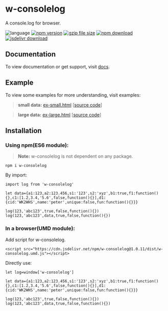 # w-consolelog
A console.log for browser.

![language](https://img.shields.io/badge/language-JavaScript-orange.svg) 
[![npm version](http://img.shields.io/npm/v/w-consolelog.svg?style=flat)](https://npmjs.org/package/w-consolelog) 
[![gzip file size](http://img.badgesize.io/yuda-lyu/w-consolelog/master/dist/w-consolelog.umd.js.svg?compression=gzip)](https://github.com/yuda-lyu/w-consolelog)
[![npm download](https://img.shields.io/npm/dt/w-consolelog.svg)](https://npmjs.org/package/w-consolelog) 
[![jsdelivr download](https://img.shields.io/jsdelivr/npm/hm/w-consolelog.svg)](https://www.jsdelivr.com/package/npm/w-consolelog)

## Documentation
To view documentation or get support, visit [docs](https://yuda-lyu.github.io/w-consolelog/global.html).

## Example
To view some examples for more understanding, visit examples:
> **small data:** [ex-small.html](https://yuda-lyu.github.io/w-consolelog/examples/ex-small.html) [[source code](https://github.com/yuda-lyu/w-consolelog/blob/master/docs/examples/ex-small.html)]

> **large data:** [ex-large.html](https://yuda-lyu.github.io/w-consolelog/examples/ex-large.html) [[source code](https://github.com/yuda-lyu/w-consolelog/blob/master/docs/examples/ex-large.html)]

## Installation
### Using npm(ES6 module):
> **Note:** w-consolelog is not dependent on any package.
```alias
npm i w-consolelog
```
By import:
```alias
import log from 'w-consolelog'

let data={a1:123,a2:123.456,s1:'123',s2:'xyz',b1:true,f1:function(){},c1:[1.2,3.4,'5.6',false,function(){}],d1:{cid:'WK2WHS',name:'peter',unique:false,fun:function(){}}}

log(123,'abc123',true,false,function(){})
log(123,'abc123',data,true,false,function(){})
```

### In a browser(UMD module):
Add script for w-consolelog.
```alias
<script src="https://cdn.jsdelivr.net/npm/w-consolelog@1.0.11/dist/w-consolelog.umd.js"></script>
```
Directly use:
```alias
let log=window['w-consolelog']

let data={a1:123,a2:123.456,s1:'123',s2:'xyz',b1:true,f1:function(){},c1:[1.2,3.4,'5.6',false,function(){}],d1:{cid:'WK2WHS',name:'peter',unique:false,fun:function(){}}}

log(123,'abc123',true,false,function(){})
log(123,'abc123',data,true,false,function(){})
```
